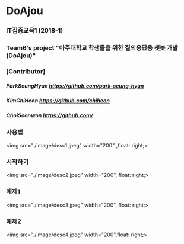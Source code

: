 # DoAjou
### IT집중교육1 (2018-1) 
### Team6's project "아주대학교 학생들을 위한 질의응답용 챗봇 개발 (DoAjou)"

### [Contributor]
##### ParkSeungHyun https://github.com/park-seung-hyun
##### KimChiHeon https://github.com/chiheon
##### ChoiSoonwon https://github.com/

### 사용법
<img src="./image/desc1.jpeg" width="200" ,float: right;>

### 시작하기
<img src="./image/desc2.jpeg" width="200", float: right;>

### 예제1
<img src="./image/desc3.jpeg" width="200", float: right;>

### 예제2
<img src="./image/desc4.jpeg" width="200",float: right;>

